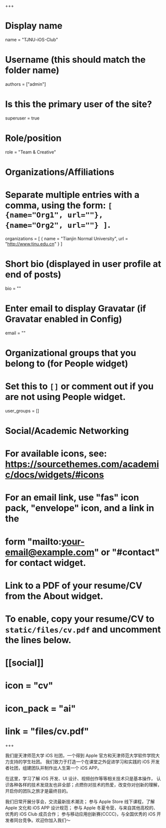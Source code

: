 +++
# Display name
name = "TJNU-iOS-Club"

# Username (this should match the folder name)
authors = ["admin"]

# Is this the primary user of the site?
superuser = true

# Role/position
role = "Team & Creative"

# Organizations/Affiliations
#   Separate multiple entries with a comma, using the form: `[ {name="Org1", url=""}, {name="Org2", url=""} ]`.
organizations = [ { name = "Tianjin Normal University", url = "http://www.tjnu.edu.cn" } ]

# Short bio (displayed in user profile at end of posts)
bio = ""
# Enter email to display Gravatar (if Gravatar enabled in Config)
email = ""

# Organizational groups that you belong to (for People widget)
#   Set this to `[]` or comment out if you are not using People widget.
user_groups = []


# Social/Academic Networking
# For available icons, see: https://sourcethemes.com/academic/docs/widgets/#icons
#   For an email link, use "fas" icon pack, "envelope" icon, and a link in the
#   form "mailto:your-email@example.com" or "#contact" for contact widget.


# Link to a PDF of your resume/CV from the About widget.
# To enable, copy your resume/CV to `static/files/cv.pdf` and uncomment the lines below.
#  [[social]]
# icon = "cv"
# icon_pack = "ai"
#   link = "files/cv.pdf"

+++


我们是天津师范大学 iOS 社团，一个得到 Apple 官方和天津师范大学软件学院大力支持的学生社团。
我们致力于打造一个在课堂之外促进学习和实践的 iOS 开发者社团，组建团队并制作出人生第一个 iOS APP。

在这里，学习了解 iOS 开发、UI 设计、视频创作等等相关技术只是基本操作，
认识各种各样的技术发烧友也非全部；点燃你对技术的热爱，改变你对创新的理解，
开启你的团队之旅才是最终目的。

我们日常开展分享会，交流最新技术潮流；
参与 Apple Store 线下课程，了解 Apple 文化和 iOS APP 设计规范；
参与 Apple 冬夏令营，与来自其他高校的、优秀的 iOS Club 成员合作；
参与移动应用创新赛(CCCC)，与全国优秀的 iOS 开发者同台竞争。欢迎你加入我们～
